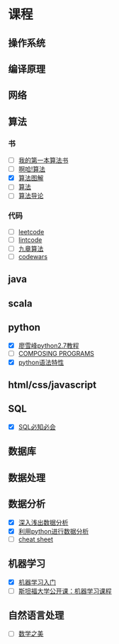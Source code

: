 # 课程

## 操作系统

## 编译原理

## 网络

## 算法

### 书

- [ ] [我的第一本算法书](https://book.douban.com/subject/30357170/)
- [ ] [啊哈!算法](https://book.douban.com/subject/25894685/)
- [x] [算法图解](https://book.douban.com/subject/26979890/)
- [ ] [算法](https://book.douban.com/subject/19952400/)
- [ ] [算法导论](https://book.douban.com/subject/1885170/)

### 代码

- [ ] [leetcode](https://leetcode.com/)
- [ ] [lintcode](http://www.lintcode.com/zh-cn/problem/#)
- [ ] [九章算法](http://www.jiuzhang.com/solution/)
- [ ] [codewars](http://www.codewars.com/about)

## java

## scala

## python

- [x] [廖雪峰python2.7教程](http://www.liaoxuefeng.com/wiki/001374738125095c955c1e6d8bb493182103fac9270762a000/)
- [ ] [COMPOSING PROGRAMS](http://composingprograms.com/)
- [x] [python语法特性](https://github.com/im-iron-man/python-gramma)

## html/css/javascript

## SQL

- [x] [SQL必知必会](https://book.douban.com/subject/24250054/)

## 数据库

## 数据处理

## 数据分析

- [x] [深入浅出数据分析](https://book.douban.com/subject/5257905/)
- [x] [利用python进行数据分析](https://book.douban.com/subject/25779298/)
- [ ] [cheat sheet](https://github.com/im-iron-man/outline/blob/master/%E6%95%B0%E6%8D%AE%E5%88%86%E6%9E%90.md)

## 机器学习

- [x] [机器学习入门](https://github.com/im-iron-man/data-analysis)
- [ ] [斯坦福大学公开课：机器学习课程](http://open.163.com/special/opencourse/machinelearning.html)

## 自然语言处理

- [ ] [数学之美](https://book.douban.com/subject/10750155/)
